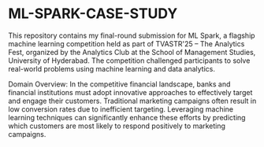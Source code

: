 # ML-SPARK-CASE-STUDY

This repository contains my final-round submission for ML Spark, a flagship machine learning competition held as part of TVASTR'25 – The Analytics Fest, organized by the Analytics Club at the School of Management Studies, University of Hyderabad. The competition challenged participants to solve real-world problems using machine learning and data analytics.

Domain Overview:
In the competitive financial landscape, banks and financial institutions must adopt innovative approaches to effectively target and engage their customers. Traditional marketing campaigns often result in low conversion rates due to inefficient targeting. Leveraging machine learning techniques can significantly enhance these efforts by predicting which customers are most likely to respond positively to marketing campaigns.

